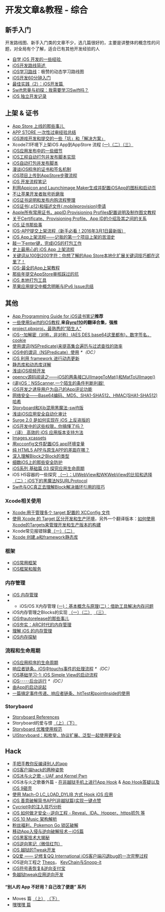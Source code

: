 # 开发文章&教程 - 综合
## 新手入门
开发路线图、新手入门类的文章不少，选几篇很好的，主要是讲整体的概念性的问题，对全局有个了解，适合已有其他开发经验的人
- [自学 iOS 开发的一些经验 ][1]
- [iOS开发路线简述 ][2]
- [iOS学习路线][3]：极赞的动态学习路线图
- [iOS开发60分钟入门][4]
- [最佳实践（2）：iOS开发篇 ][5]
- [Swift思量与初探：我需要学习Swift吗？][6]
- [iOS 独立开发记录][7]

## 上架 & 证书
- [App Store 上线的那些事儿 ][8]
- [APP STORE 一次性过审经验总结][9]
- [iOS游戏开发和提交的一些「坑」和「解决方案」][10]
- Xcode7.1环境下上架iOS App到AppStore 流程 [(一)][11][（二）][12][（三）][13]
- [iOS应用发布中的一些细节][14]
- [IOS工程自动打包并发布脚本实现][15]
- [iOS自动打包并发布脚本][16]
- [漫谈iOS程序的证书和签名机制][17]
- [iOS项目上传到AppStore步骤流程][18]
- [iOS 开发流程笔记][19]
- [利用Appicon and Launchimage Maker生成并配置iOSApp的图标和启动页][20]
- [不让苹果开发者账号折磨我][21]
- [iOS证书说明和发布内购流程整理][22]
- [iOS证书(.p12)和描述文件(.mobileprovision)申请][23]
- [Apple所有常用证书，appID,Provisioning Profiles配置说明及制作图文教程][24]
- [关于Certificate、Provisioning Profile、App ID的介绍及其之间的关系][25]
- [iOS 证书那些事][26]
- [IOS-APP提交上架流程（新手必看！2016年3月1日最新版）][27]
- [iOS App上架流程——记我的第一个项目上架的苦泪史][28]
- [敲一下enter键，完成iOS的打包工作][29]
- [史上最用心的 iOS App 上架流程][30]
- [关键词从100到200字符：你想了解的App Store本地化扩展关键词技巧都在这里了！][31]
- [iOS-最全的App上架教程][32]
- [那些年提交AppStore审核踩过的坑][33]
- [iOS 本地打包工具][34]
- [苹果应用提交中概念明晰与IPv6 Issue总结][35]

## 其他
- [App Programming Guide for iOS读书笔记][36]**推荐**
- [一些使用Swift的iOS教程][37],**来自[yrq110][38]的翻译合集，强推**
- [project.pbxproj，最熟悉的”陌生人”][39]
- [iOS--加解密（对称，非对称）(AES DES base64这里都有)，数字签名，cookie][40]
- [使用谓词(NSPredicate)来提高集合遍历与过滤查找的效率][41]
- [iOS中的谓词（NSPredicate）使用][42] _\*（OC）_
- [iOS 利用 framework 进行动态更新][43]
- [静态库和动态库详解][44]
- [浅谈iOS视频开发][45]
- [opencv源码阅读之——iOS的两条接口UIImageToMat()和MatToUIImage()][46]
- [(译)iOS：NSScanner,一个陌生的条件判断利器! ][47]
- [iOS开发之诱导用户为自己的App评论功能][48]
- [网络安全——Base64编码、MD5、SHA1-SHA512、HMAC(SHA1-SHA512)哈希][49]
- [Storyboard和Xib混用黑魔法-swift版][50]
- [浅谈iOS应用安全自动化审计][51]
- [Surge 2.0 是如何实现在 iOS 上反盗版的][52]
- [iOS开发中的这些权限，你搞懂了吗？][53]
- [（译） 高效的 iOS 应用版本支持方法][54]
- [Images.xcassets][55]
- [用xcconfig文件配置iOS app环境变量][56]
- [纯 HTML5 APP与原生APP的差距在哪？][57]
- [深入理解Block之Block的类型][58]
- [细数iOS上的那些安全防护][59]
- [iOS系列 基础篇 03 探究应用生命周期][60]
- iOS H5容器的一些探究 [（一）：UIWebView和WKWebView的比较和选择][61][（二）：iOS下的黑魔法NSURLProtocol][62]
- [Swift与OC真正去理解Block解决循环引用的技巧][63]

### Xcode相关使用
- [Xcode:用于管理多个 target 配置的 XCConfig 文件][64]
- [使用 Xcode 的 Target 区分开发和生产环境][65]，另外一个翻译版本：[如何使用Xcode的Targets来管理开发和生产版本的构建][66]
- Xcode常见报错锦囊[（一）][67][（二）][68]
- [Xcode 创建.a和framework静态库][69]

### 框架
- [iOS常用框架][70]
- [IOS框架和服务][71]

### 内存管理
- [iOS 内存管理][72]
- - iOS/OS X内存管理 [(一)：基本概念与原理][73][(二)：借助工具解决内存问题][74]
- iOS内存管理之Blocks的实现 [（一）][75][（二）][76] [（三）][77]
- [iOS中autorelease的那些事儿][78]
- [iOS夯实：ARC时代的内存管理][79]
- [理解 iOS 的内存管理][80]
- [iOS内存探秘][81]

### 流程和生命周期
- [iOS应用程序的生命周期][82]
- [响应者链条，iOS中touchs事件的处理流程][83] _\*（OC）_
- [IOS基础学习-1: iOS Simple View的启动流程][84]
- [iOS-----后台运行][85] _\*（OC）_
- [由App的启动说起][86]
- [一篇搞定事件传递、响应者链条、hitTest和pointInside的使用][87]

### Storybaord
- [Storyboard References][88]
- Storyboard的爱与恨 [（上）][89][（下）][90]
- [Storyboard 优雅使用规范][91]
- [UIStoryboard：和枚举、协议扩展、泛型一起使用更安全][92]

## Hack
- [手把手教你反编译别人的app][93]
- [iOS客户端hack的两种姿势][94]
- [iOS冰与火之歌 – UAF and Kernel Pwn][95]
- iOS冰与火之歌番外篇 - [在非越狱手机上进行App Hook][96] & [App Hook答疑以及iOS 9砸壳][97]
- [使用 Mach-O LC\_LOAD\_DYLIB 方式 Hook iOS 应用][98]
- [iOS 善意破解简书APP(非越狱篇)实现一键点赞][99]
- [Cycript中的注入技巧分析][100]
- [iOS 如何做才安全--逆向工程  -  Reveal、IDA、Hopper、https抓包 等][101]
- [iOS 10 Music 架构解析][102]
- [粉丝福利，Pokemon Go 锁区破解][103]
- [移动App入侵与逆向破解技术－iOS篇][104]
- [iOS黑客技术大揭秘][105]
- [iOS逆向笔记（微信红包）][106]
- [iOS 越狱的Tweak开发][107]
- [QQ爱 —— 记修复QQ International iOS客户端闪退bug的一次完整过程][108]
- iOS逆向工程之 [Theos][109]， [KeyChain与Snoop-it][110]
- [iOS符号表恢复&逆向支付宝][111]
- [免越狱tweak应用逆向开发][112]

#### “别人的 App 不好用？自己改了便是” 系列
- Moves 篇 [（上）][113]  [（下）][114]
- [嘿嘿嘿 篇][115]

[1]:	http://limboy.me/ios/2014/12/31/learning-ios.html
[2]:	http://www.coderyi.com/archives/397
[3]:	http://ios.skyfox.org/route.html
[4]:	http://blog.csdn.net/a451493485/article/details/9364867
[5]:	http://ios.jobbole.com/81830/
[6]:	https://segmentfault.com/a/1190000004483254 "Swift思量与初探：我需要学习Swift吗？"
[7]:	http://azureyu.com/iOSDevRecord.html
[8]:	http://wiki.jikexueyuan.com/project/app-store-refused/
[9]:	http://pmjane.com/post/app-store-ci-xing-guo-shen-jing-yan-zong-jie
[10]:	http://wuzhiwei.net/ios_dev_trap_and_solution/ "iOS游戏开发和提交的一些「坑」和「解决方案」"
[11]:	http://www.cnblogs.com/ChinaKingKong/p/4957682.html "Xcode7.1环境下上架iOS App到AppStore 流程 (Part 一)"
[12]:	http://www.cnblogs.com/ChinaKingKong/p/4964549.html
[13]:	http://www.cnblogs.com/ChinaKingKong/p/4964745.html
[14]:	http://www.cnblogs.com/daiweilai/p/4974394.html "iOS应用发布中的一些细节"
[15]:	http://blog.nswebfrog.com/2013/02/18/ios-automation/ "IOS工程自动打包并发布脚本实现"
[16]:	http://liumh.com/2015/11/25/ios-auto-archive-ipa/ "iOS自动打包并发布脚本"
[17]:	http://www.pchou.info/ios/2015/12/14/ios-certification-and-code-sign.html "漫谈iOS程序的证书和签名机制"
[18]:	http://www.cnblogs.com/jgCho/p/5089481.html "iOS项目上传到AppStore步骤流程"
[19]:	https://github.com/leecade/ios-dev-flow
[20]:	http://www.cnblogs.com/lidongxu/p/5114355.html "利用Appicon and Launchimage Maker生成并配置iOSApp的图标和启动页"
[21]:	http://www.jianshu.com/p/cb6c5f1c972b "不让苹果开发者账号折磨我"
[22]:	https://zilaiyedaren.github.io/blog/iOS%E8%AF%81%E4%B9%A6%E8%AF%B4%E6%98%8E%E5%92%8C%E5%8F%91%E5%B8%83%E5%86%85%E8%B4%AD%E6%B5%81%E7%A8%8B%E6%95%B4%E7%90%86/ "iOS证书说明和发布内购流程整理"
[23]:	https://zilaiyedaren.github.io/blog/iOS%E8%AF%81%E4%B9%A6(.p12)%E5%92%8C%E6%8F%8F%E8%BF%B0%E6%96%87%E4%BB%B6(.mobileprovision)%E7%94%B3%E8%AF%B7/ "iOS证书(.p12)和描述文件(.mobileprovision)申请"
[24]:	https://zilaiyedaren.github.io/blog/Apple%E6%89%80%E6%9C%89%E5%B8%B8%E7%94%A8%E8%AF%81%E4%B9%A6%EF%BC%8CappID,Provisioning%20Profiles%E9%85%8D%E7%BD%AE%E8%AF%B4%E6%98%8E%E5%8F%8A%E5%88%B6%E4%BD%9C%E5%9B%BE%E6%96%87%E6%95%99%E7%A8%8B/ "Apple所有常用证书，appID,Provisioning Profiles配置说明及制作图文教程"
[25]:	https://zilaiyedaren.github.io/blog/%E5%85%B3%E4%BA%8ECertificate%E3%80%81Provisioning%20Profile%E3%80%81App%20ID%E7%9A%84%E4%BB%8B%E7%BB%8D%E5%8F%8A%E5%85%B6%E4%B9%8B%E9%97%B4%E7%9A%84%E5%85%B3%E7%B3%BB/ "关于Certificate、Provisioning Profile、App ID的介绍及其之间的关系"
[26]:	http://www.cnblogs.com/wangyang1213/p/5209119.html "iOS 证书那些事"
[27]:	http://www.cnblogs.com/BK-12345/p/5232633.html "IOS-APP提交上架流程（新手必看！2016年3月1日最新版）"
[28]:	http://blog.treney.com/index.php/archives/ToAppStore.html
[29]:	http://www.jianshu.com/p/a6cc6d9346ed "敲一下enter键，完成iOS的打包工作"
[30]:	http://ios.jobbole.com/84643/
[31]:	http://www.gupowang.com/app/4226.html
[32]:	http://www.jianshu.com/p/cea762105f7c "iOS-最全的App上架教程"
[33]:	http://www.jianshu.com/p/610f8c1938d2 "那些年提交AppStore审核踩过的坑"
[34]:	http://stonedu.site/2016/08/17/iOS-%E6%9C%AC%E5%9C%B0%E6%89%93%E5%8C%85%E5%B7%A5%E5%85%B7/ "iOS 本地打包工具"
[35]:	https://segmentfault.com/a/1190000006718251 "苹果应用提交中概念明晰与IPv6 Issue总结"
[36]:	http://www.jianshu.com/p/0ee3548e5256 "App Programming Guide for iOS读书笔记"
[37]:	https://yrq110.gitbooks.io/some_ios_tutorials_with_swift/content/
[38]:	https://github.com/yrq110 "yrq110"
[39]:	http://www.olinone.com/?p=215
[40]:	http://www.jianshu.com/p/ac841b772c7a "iOS--加解密（对称，非对称）(AES DES base64这里都有)，数字签名，cookie"
[41]:	http://segmentfault.com/a/1190000004238379 "使用谓词(NSPredicate)来提高集合遍历与过滤查找的效率"
[42]:	http://www.jianshu.com/p/88be28860cde "iOS中的谓词（NSPredicate）使用"
[43]:	http://yq.aliyun.com/articles/3024
[44]:	http://www.jianshu.com/p/c8366e4f9378 "iOS专题2:静态库和动态库详解"
[45]:	http://www.cnblogs.com/booksky/p/5213198.html "浅谈iOS视频开发"
[46]:	http://www.cnblogs.com/panxiaochun/p/5387743.html "opencv源码阅读之——iOS的两条接口UIImageToMat()和MatToUIImage()"
[47]:	http://www.jianshu.com/p/fbebd33d5b34 "[译] iOS：NSScanner,一个陌生的条件判断利器!"
[48]:	http://www.jianshu.com/p/31003629f97d "iOS开发之诱导用户为自己的App评论功能"
[49]:	http://www.cnblogs.com/mddblog/p/5512708.html "网络安全——Base64编码、MD5、SHA1-SHA512、HMAC(SHA1-SHA512)哈希"
[50]:	http://www.jianshu.com/p/24cc7f8cf06e "Storyboard和Xib混用黑魔法-swift版"
[51]:	https://security.tencent.com/index.php/blog/msg/105
[52]:	https://medium.com/@Blankwonder/surge-2-0-%E6%98%AF%E5%A6%82%E4%BD%95%E5%8F%8D%E7%9B%97%E7%89%88%E7%9A%84-c03d8a41c9de "Surge 2.0 是如何实现在 iOS 上反盗版的"
[53]:	http://www.jianshu.com/p/27e57922232b "iOS开发中的这些权限，你搞懂了吗？"
[54]:	https://github.com/DeadLion/gold-miner/blob/4600f3ff7dde9d61b877bd62ac5bfa44eca8c547/TODO/efficient-iOS-version-checking.md "[译] 高效的 iOS 应用版本支持方法"
[55]:	http://www.cnblogs.com/rainySue/p/Imagesxcassets.html "Images.xcassets"
[56]:	http://www.jianshu.com/p/9b8bc8351223 "用xcconfig文件配置iOS app环境变量"
[57]:	http://www.cnblogs.com/YangFuShun/p/5778746.html "纯 HTML5 APP与原生APP的差距在哪？"
[58]:	http://www.jianshu.com/p/0855b68d1c1d "深入理解Block之Block的类型"
[59]:	https://jaq.alibaba.com/community/art/show?articleid=486 "细数iOS上的那些安全防护"
[60]:	http://www.cnblogs.com/LonelyShadow/p/5816112.html "iOS系列 基础篇 03 探究应用生命周期"
[61]:	http://www.jianshu.com/p/84a6b1ac974a "iOS H5容器的一些探究（一）：UIWebView和WKWebView的比较和选择"
[62]:	http://www.jianshu.com/p/03ddcfe5ebd7 "iOS H5容器的一些探究（二）：iOS下的黑魔法NSURLProtocol"
[63]:	http://www.jianshu.com/p/bf2b8f278a81
[64]:	http://swift.gg/2015/12/01/xcode-xcconfig-files-for-managing-targets-configurations/ "Xcode:用于管理多个 target 配置的 XCConfig 文件"
[65]:	http://swift.gg/2016/04/22/using-xcode-targets/ "使用 Xcode 的 Target 区分开发和生产环境"
[66]:	http://mp.weixin.qq.com/s?__biz=MjM5OTM0MzIwMQ==&mid=2652546114&idx=1&sn=67e479d82e0d0a662b05082fe74f731b&scene=0#wechat_redirect
[67]:	http://www.jianshu.com/p/617ee322ab68 "Xcode常见报错锦囊"
[68]:	http://www.jianshu.com/p/8f0d003df4bd "Xcode常见报错锦囊（二）"
[69]:	http://www.jianshu.com/p/43d55ae49f59 "Xcode 创建.a和framework静态库"
[70]:	http://www.jianshu.com/p/e7fc525f342d
[71]:	http://www.cnblogs.com/jgCho/p/4960048.html "IOS框架和服务"
[72]:	http://www.cnblogs.com/huangjianwu/p/4962772.html "iOS 内存管理"
[73]:	http://www.jianshu.com/p/1928b54e1253 "iOS/OS X内存管理(一)：基本概念与原理"
[74]:	http://www.jianshu.com/p/09c5141d4531 "iOS/OS X内存管理(二)：借助工具解决内存问题"
[75]:	http://lastdays.cn/2016/02/23/blocks1/ "iOS内存管理之Blocks的实现（一）"
[76]:	http://lastdays.cn/2016/02/24/Blocks2/ "iOS内存管理之Blocks的实现（二）"
[77]:	http://lastdays.cn/2016/02/26/block3/ "iOS内存管理之Blocks的实现（三）"
[78]:	http://www.jianshu.com/p/5559bc15490d "iOS中autorelease的那些事儿"
[79]:	https://github.com/100mango/zen/blob/master/iOS%E5%A4%AF%E5%AE%9E%EF%BC%9AARC%E6%97%B6%E4%BB%A3%E7%9A%84%E5%86%85%E5%AD%98%E7%AE%A1%E7%90%86/#iOS%E5%A4%AF%E5%AE%9E%EF%BC%9AARC%E6%97%B6%E4%BB%A3%E7%9A%84%E5%86%85%E5%AD%98%E7%AE%A1%E7%90%86.md
[80]:	http://blog.devtang.com/2016/07/30/ios-memory-management/ "理解 iOS 的内存管理"
[81]:	http://foggry.com/blog/2017/02/13/iosnei-cun-tan-mi/ "iOS内存探秘"
[82]:	http://www.jianshu.com/p/aa50e5350852?utm_campaign=maleskine&utm_content=note&utm_medium=writer_share&utm_source=weibo
[83]:	http://www.cnblogs.com/suqiankun/p/4944042.html "响应者链条，iOS中touchs事件的处理流程。"
[84]:	http://www.admin85.com/u/mobile/ios/9443.html "IOS基础学习-1: iOS Simple View的启动流程"
[85]:	http://www.cnblogs.com/congli0220/p/5019945.html "iOS-----后台运行"
[86]:	http://oncenote.com/2015/06/01/How-App-Launch/ "由App的启动说起"
[87]:	http://www.jianshu.com/p/2f664e71c527 "一篇搞定事件传递、响应者链条、hitTest和pointInside的使用"
[88]:	https://zilaiyedaren.github.io/blog/Storyboard-References/ "Storyboard References"
[89]:	http://shengpan.net/storyboard/ "Storyboard的爱与恨（上）"
[90]:	http://shengpan.net/storyboard2/ "Storyboard的爱与恨（下）"
[91]:	http://www.cocoachina.com/ios/20160714/17035.html
[92]:	http://swift.gg/2016/09/26/uistoryboard-safer-with-enums-protocol-extensions-and-generics/ "UIStoryboard：和枚举、协议扩展、泛型一起使用更安全"
[93]:	http://www.jianshu.com/p/10873c5c1e08 "手把手教你反编译别人的app"
[94]:	http://drops.wooyun.org/mobile/12466
[95]:	http://drops.wooyun.org/tips/16681
[96]:	http://drops.wooyun.org/papers/12803
[97]:	http://drops.wooyun.org/papers/13824
[98]:	https://testerhome.com/topics/4536
[99]:	http://www.jianshu.com/p/ab8d6db22e0f "iOS 善意破解简书APP(非越狱篇)实现一键点赞"
[100]:	http://drops.wooyun.org/mobile/15794
[101]:	http://www.cnblogs.com/dahe007/p/5546990.html "iOS 如何做才安全--逆向工程  -  Reveal、IDA、Hopper、https抓包 等"
[102]:	http://mp.weixin.qq.com/s?__biz=MzIwMTYzMzcwOQ==&mid=2650948426&idx=1&sn=39660132831ca76f45c73c2c50ed47ed&scene=0#wechat_redirect
[103]:	http://mp.weixin.qq.com/s?__biz=MzIwMTYzMzcwOQ==&mid=2650948432&idx=1&sn=125742722bbbce53774199a587688088&scene=23&srcid=0709zU3q7iORL9rNWtADE4U0#rd
[104]:	http://mp.weixin.qq.com/s?__biz=MzA3NTYzODYzMg==&mid=2653577384&idx=1&sn=b44a9c9651bf09c5bea7e0337031c53c#rd
[105]:	http://www.cnblogs.com/bugly/p/5715971.html "【腾讯Bugly干货分享】iOS黑客技术大揭秘"
[106]:	https://zi.com/w/a?id=30a4Jo&wechatId=&object=article
[107]:	https://yohunl.com/ios-yue-yu-de-tweakkai-fa/ "iOS 越狱的Tweak开发"
[108]:	http://iosre.com/t/qq-qq-international-ios-bug/4653 "QQ爱 —— 记修复QQ International iOS客户端闪退bug的一次完整过程"
[109]:	http://www.cnblogs.com/ludashi/p/5714095.html "iOS逆向工程之Theos"
[110]:	http://www.cnblogs.com/ludashi/p/5808119.html "iOS逆向工程之KeyChain与Snoop-it"
[111]:	http://blog.imjun.net/2016/08/25/iOS%E7%AC%A6%E5%8F%B7%E8%A1%A8%E6%81%A2%E5%A4%8D-%E9%80%86%E5%90%91%E6%94%AF%E4%BB%98%E5%AE%9D/ "iOS符号表恢复&逆向支付宝"
[112]:	http://www.jianshu.com/p/cd1f8ae46a3c "免越狱tweak应用逆向开发"
[113]:	http://mp.weixin.qq.com/s?__biz=MzIwMTYzMzcwOQ==&mid=2650948304&idx=1&sn=f76e7b765a7fcabcb71d37052b46e489&scene=0#wechat_redirect
[114]:	http://mp.weixin.qq.com/s?__biz=MzIwMTYzMzcwOQ==&mid=2650948316&idx=1&sn=584f6c7fe9bf07a28985ffe53da4927e&scene=0#wechat_redirect
[115]:	https://mp.weixin.qq.com/s?__biz=MzIwMTYzMzcwOQ==&mid=2650948334&idx=1&sn=941d616d25ed16d967595e652e6c4d3b